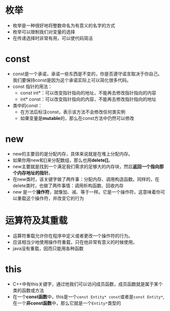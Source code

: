 # 枚举
- 枚举是一种很好地将整数命名为有意义的名字的方式
- 枚举可以限制我们对变量的选择
- 在传递选择时非常有用，可以使代码简洁

# const
- const是一个承诺，承诺一些东西是不变的，你是否遵守诺言取决于你自己。我们要保持const是因为这个承诺实际上可以简化很多代码。
- const 指针的用法：
	- const int\*：可以改变指针指向的地址，不能再去修改指针指向的内容
	- int\* const：可以改变指针指向的内容，不能再去修改指针指向的地址
- 类中的const：
	- 在方法后标注const，表示该方法不会修改任何类实例
	- 如果变量是**mutable**的，那么在const方法中仍然可以修改

# new
- new的主要目的是分配内存，具体来说就是在堆上分配内存。
- 如果你用new和\[]来分配数组，那么也用**delete\[]**。
- new主要就是找到一个满足我们需求的足够大的内存块，然后**返回一个指向那个内存地址的指针**。
- 在new类时，该关键字做了两件事：分配内存、调用构造函数。同样的，在delete类时，也做了两件事情：调用析构函数、回收内存
- new 是一个**操作符**，就像加、减、等于一样。它是一个操作符，这意味着你可以重载这个操作符，并改变它的行为

# 运算符及其重载
- 运算符重载允许你在程序中定义或者更改一个操作符的行为。
- 应该相当少地使用操作符重载，只在他非常有意义的时候使用。
- java没有重载，因而只能用各种函数

# this
- C++中有this关键字，通过他我们可以访问成员函数，成员函数就是属于某个类的函数或方法
- 在一个**const函数**中，this是一个`const Entity* const`或者是`const Entity*`,在一个**非const函数**中，那么它就是一个`Entity*`类型的

